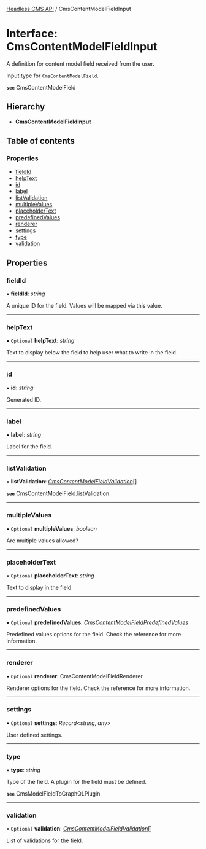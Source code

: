 [Headless CMS API](../index) / CmsContentModelFieldInput

# Interface: CmsContentModelFieldInput

A definition for content model field received from the user.

Input type for `CmsContentModelField`.

**`see`** CmsContentModelField

## Hierarchy

* **CmsContentModelFieldInput**

## Table of contents

### Properties

- [fieldId](cmscontentmodelfieldinput#fieldid)
- [helpText](cmscontentmodelfieldinput#helptext)
- [id](cmscontentmodelfieldinput#id)
- [label](cmscontentmodelfieldinput#label)
- [listValidation](cmscontentmodelfieldinput#listvalidation)
- [multipleValues](cmscontentmodelfieldinput#multiplevalues)
- [placeholderText](cmscontentmodelfieldinput#placeholdertext)
- [predefinedValues](cmscontentmodelfieldinput#predefinedvalues)
- [renderer](cmscontentmodelfieldinput#renderer)
- [settings](cmscontentmodelfieldinput#settings)
- [type](cmscontentmodelfieldinput#type)
- [validation](cmscontentmodelfieldinput#validation)

## Properties

### fieldId

• **fieldId**: *string*

A unique ID for the field. Values will be mapped via this value.

___

### helpText

• `Optional` **helpText**: *string*

Text to display below the field to help user what to write in the field.

___

### id

• **id**: *string*

Generated ID.

___

### label

• **label**: *string*

Label for the field.

___

### listValidation

• **listValidation**: [*CmsContentModelFieldValidation*](cmscontentmodelfieldvalidation)[]

**`see`** CmsContentModelField.listValidation

___

### multipleValues

• `Optional` **multipleValues**: *boolean*

Are multiple values allowed?

___

### placeholderText

• `Optional` **placeholderText**: *string*

Text to display in the field.

___

### predefinedValues

• `Optional` **predefinedValues**: [*CmsContentModelFieldPredefinedValues*](cmscontentmodelfieldpredefinedvalues)

Predefined values options for the field. Check the reference for more information.

___

### renderer

• `Optional` **renderer**: CmsContentModelFieldRenderer

Renderer options for the field. Check the reference for more information.

___

### settings

• `Optional` **settings**: *Record*<*string*, *any*\>

User defined settings.

___

### type

• **type**: *string*

Type of the field. A plugin for the field must be defined.

**`see`** CmsModelFieldToGraphQLPlugin

___

### validation

• `Optional` **validation**: [*CmsContentModelFieldValidation*](cmscontentmodelfieldvalidation)[]

List of validations for the field.
